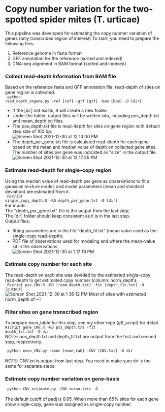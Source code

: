 # Copy number variation for the two-spotted spider mites (T. urticae)

This pipeline was developed for estimating the copy nubmer variation of genes (only transcribed region of interest)
To start, you need to prepare the following files:
1. Reference genome in fasta format
2. GFF annotation for the reference (sorted and indexed)
3. DNA-seq alignment in BAM format (sorted and indexed)

### Collect read-depth information from BAM file 
Based on the reference fasta and GFF annotation file, read-depth of sites on gene region is collected. <br>
<code> python read_depth_ongene.py -ref [ref] -gtf [gtf] -bam [bam] -O [dir] </code> <br>
- If the [dir] not exists, it will create a new folder. <br>
- Under the folder, output files will be written into, including pos_depth.txt and mean_depth.txt files. <br>
- The pos_depth.txt file is read-depth for sites on gene region with default step size of 100 bp. <br>
  ![Screen Shot 2021-12-30 at 12 13 00 PM](https://user-images.githubusercontent.com/63678158/147781629-e1a2d72b-6672-4304-9a55-a79423ea243c.png)
- The depth_per_gene.txt file is calculated read-depth for each gene based on the mean and median value of depth on collected gene sites. The number of sites per gene was indicated as "size" in the output file. <br> 
  ![Screen Shot 2021-12-30 at 12 17 55 PM](https://user-images.githubusercontent.com/63678158/147781946-80e304e0-18df-4d83-945c-684ae22d5115.png)

### Estimate read-depth for single-copy region
Using the median value of read-depth per gene as observations to fit a gaussian mixture model, and model parameters (mean and standard deviation) are estimated from it. <br>
<code> Rscript single_copy_depth.R -RD depth_per_gene.txt -O [dir] </code> <br>
For inputs: <br>
The "depth_per_gene.txt" file is the output from the last step; <br>
The [dir] folder should keep consistent as it is in the last step. <br>
Output files: <br>
- fitting parameters are in the file "depth_fit.txt" (mean value used as the single-copy read-depth); <br>
- PDF file of observations used for modeling and where the mean-value sit in the observations. <br>
![Screen Shot 2021-12-30 at 1 17 19 PM](https://user-images.githubusercontent.com/63678158/147785488-522c60a3-8e8d-4350-b2f6-38e32fdc4a08.png)

### Estimate copy number for each site
The read-depth on each site was devided by the estimated single-copy read-depth to get estimated copy number (column: norm_depth). <br>
<code> Rscript pos_CNV.R -RD [read_depth.txt] -fit [depth_fit.txt] -O [output] </code> <br>
![Screen Shot 2021-12-30 at 1 36 12 PM](https://user-images.githubusercontent.com/63678158/147786442-a0e4d48c-ad56-4e4f-8128-bf3b6f363b2f.png)
Most of sites with estimated norm_depth of ~1


### Filter sites on gene transcribed region
To prepare exon_table for this step, see my other repo (gff_script) for detail. 
<code> Rscript gene_CNV.R -RD pos_depth.txt -fit depth_fit.txt -O dir </code> <br>
NOTE: pos_depth.txt and depth_fit.txt are output from the first and second step, respectively. 

<code> python exon_CNV.py -exon [exon_tab] -CNV [CNV.txt] -O dir </code> <br>
NOTE: CNV.txt is output from last step. You need to make sure dir is the same for separate steps. 

### Estimate copy number variation on gene-basis

<code> python CNV_estimate.py -CNV <exon.txt> -O <output> </code> <br>
The default cutoff of padj is 0.05. When more than 65% sites for each gene show single-copy, gene was assigned as single-copy number. <br>  
